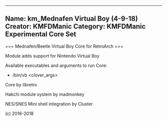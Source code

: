 -----------------------
Name: km_Mednafen Virtual Boy (4-9-18)
Creator: KMFDManic
Category: KMFDManic Experimental Core Set
-----------------------
=== Mednafen/Beetle Virtual Boy Core for RetroArch ===

Module adds support for Nintendo Virtual Boy

Available executables and arguments to run Core:
- /bin/vb <rom> <clover_args>

Core by libretro

Hakchi module system by madmonkey

NES/SNES Mini shell integration by Cluster

(c) 2016-2018
